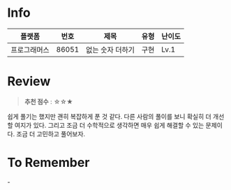 # Info
|플랫폼|번호|제목|유형|난이도|
|----|----|----|----|----|
|프로그래머스|86051|없는 숫자 더하기|구현|Lv.1|

# Review
> **추천 점수** : ☆☆★

쉽게 풀기는 했지만 괜히 복잡하게 푼 것 같다. 다른 사람의 풀이를 보니 확실히 더 개선할 여지가 있다. 그리고 조금 더 수학적으로 생각하면 매우 쉽게 해결할 수 있는 문제이다. 조금 더 고민하고 풀어보자.

# To Remember
\-